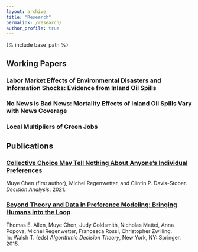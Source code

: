 ```yaml
---
layout: archive
title: "Research"
permalink: /research/
author_profile: true
---
```


{% include base_path %}

<p id="1.5-spaced" style="line-height: 150%;">
<h2> Working Papers </h2>
<!-- 
<div><a href="http://kevincng.github.io/files/stem.pdf">The Returns to STEM Programs for Less-Prepared Students</a><br>
<p style="margin-left: 40px"> with Evan Riehl <br>
Revise & resubmit, <i> American Economic Journal: Economic Policy </i> </p> </div> <br>  
-->

<!-- <div><h3><a href="https://MuyeChenEcon.github.io/files/Chen_spill_and_labor.pdf">Labor Market Effects of Environmental Disasters and Information Shocks: Evidence from Inland Oil Spills</a> (Job Market Paper)</h3></div> -->
<div><h3>Labor Market Effects of Environmental Disasters and Information Shocks: Evidence from Inland Oil Spills</h3></div>
<!-- <div> This paper provides causal estimates on how inland oil spills, one major type of environmental disaster, affect local labor markets. By exploiting severe inland petroleum oil spills and their news coverage status, I find that spills negatively affect county-level labor markets, but only when a spill is in the news. In the five years after a severe inland spill that receives news coverage, employment, wages, the number of establishments, and the labor force all decrease significantly. Severe inland spills not reported in the news yield no such effects. Exposure to spill information induces composition changes in county-level gross migration, weakening labor market conditions in low-tradability industries, such as retail and food services. Information on environmental disasters triggers sorting, which has distributional effects and degrades labor markets in counties that experienced spills with news coverage. Back-of-the-envelope calculations suggest that compared to the control group, counties with spills that receive news coverage lost 407,000 jobs, the monetary value of which is equivalent to \$41.4B, and \$27.1B in foregone wages in aggregate during the post period. </div> <br> -->


<!-- <div><h3><a href="https://MuyeChenEcon.github.io/files/Chen_spill_and_mortality.pdf">No News is Bad News: Mortality Effects of Inland Oil Spills Vary with News Coverage</a></h3></div> -->
<div><h3>No News is Bad News: Mortality Effects of Inland Oil Spills Vary with News Coverage</h3></div>
<!-- <div> Exploiting county-level variation in exposure to severe inland oil spills and their news coverage status, I estimate that oil spills raise ambient air pollution levels and mortality rates, but only when a spill is not reported in the news. The increases in mortality rates are caused by the elevated air pollution and are concentrated in the most susceptible group: elderly adults. When a spill is covered in the news, there are not only no changes in ambient air quality but also persistent decreases in county-level mortality rates. By exploring heterogeneous effects, I show that the decreases in mortality rates are due to out-migration. The differential effects on air pollution and mortality imply that information on environmental disasters is beneficial to the environment and human health. </div> 
</p> -->

<div><h3>Local Multipliers of Green Jobs</h3></div>


<p id="1.5-spaced" style="line-height: 150%;">
<h2> Publications </h2> 

<div><a href="https://pubsonline.informs.org/doi/abs/10.1287/deca.2020.0417"><h3>Collective Choice May Tell Nothing About Anyone’s Individual Preferences</h3></a> Muye Chen (first author), Michel Regenwetter, and Clintin P. Davis-Stober.<br> <i>Decision Analysis</i>. 2021.</div>
 
 <div><a href="https://link.springer.com/chapter/10.1007/978-3-319-23114-3_1"><h3>Beyond Theory and Data in Preference Modeling: Bringing Humans into the Loop</h3></a>Thomas E. Allen, Muye Chen, Judy Goldsmith, Nicholas Mattei, Anna Popova, Michel Regenwetter, Francesca Rossi, Christopher Zwilling.<br> In: Walsh T. (eds) <i>Algorithmic Decision Theory</i>, New York, NY: Springer. 2015. </div>
</p>

